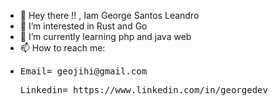 - 👋 Hey there !! , Iam  George Santos Leandro
- 👀 I’m interested in Rust and Go
- 🌱 I’m currently learning php and java web
- 📫 How to reach me: <br>
- <pre>Email= geojihi@gmail.com </pre>
  <pre>Linkedin= https://www.linkedin.com/in/georgedev</pre>
